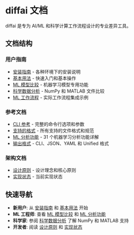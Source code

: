 # diffai 文档

diffai 是专为 AI/ML 和科学计算工作流程设计的专业差异工具。

## 文档结构

### 用户指南
- [安装指南](user-guide/installation_zh.md) - 各种环境下的安装说明
- [基本用法](user-guide/basic-usage_zh.md) - 快速入门和基本操作
- [ML 模型比较](user-guide/ml-model-comparison_zh.md) - 机器学习模型专用功能
- [科学数据分析](user-guide/scientific-data_zh.md) - NumPy 和 MATLAB 文件比较
- [ML 工作流程](user-guide/ml-workflows_zh.md) - 实际工作流程集成示例

### 参考文档
- [CLI 参考](reference/cli-reference_zh.md) - 完整的命令行选项和参数
- [支持的格式](reference/formats_zh.md) - 所有支持的文件格式和规范
- [ML 分析功能](reference/ml-analysis_zh.md) - 31 个机器学习分析功能详解
- [输出格式](reference/output-formats_zh.md) - CLI、JSON、YAML 和 Unified 格式

### 架构文档
- [设计原则](architecture/design-principles_zh.md) - 设计理念和核心原则
- [实现状态](architecture/implementation_zh.md) - 当前实现状态

## 快速导航

- **新用户**: 从 [安装指南](user-guide/installation_zh.md) 和 [基本用法](user-guide/basic-usage_zh.md) 开始
- **ML 工程师**: 查看 [ML 模型比较](user-guide/ml-model-comparison_zh.md) 和 [ML 分析功能](reference/ml-analysis_zh.md)
- **科学家**: 参阅 [科学数据分析](user-guide/scientific-data_zh.md) 了解 NumPy 和 MATLAB 支持
- **开发者**: 阅读 [设计原则](architecture/design-principles_zh.md) 和 [实现状态](architecture/implementation_zh.md)

